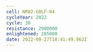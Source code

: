 ```yaml
---
cell: NR02-GOLF-04
cycleYear: 2022
cycle: 30
resistance: 2900000
enlightened: 205000
date: 2022-09-27T18:41:49.862Z
---
```

